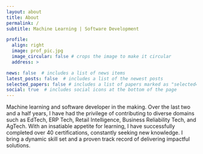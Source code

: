 ```yaml
---
layout: about
title: About
permalink: /
subtitle: Machine Learning | Software Development

profile:
  align: right
  image: prof_pic.jpg
  image_circular: false # crops the image to make it circular
  address: >

news: false  # includes a list of news items
latest_posts: false  # includes a list of the newest posts
selected_papers: false # includes a list of papers marked as "selected={true}"
social: true  # includes social icons at the bottom of the page
---
```


Machine learning and software developer in the making. Over the last two and a half years, I have had the privilege of contributing to diverse domains such as EdTech, ERP Tech, Retail Intelligence, Business Reliability Tech, and AgTech. With an insatiable appetite for learning, I have successfully completed over 40 certifications, constantly seeking new knowledge. I bring a dynamic skill set and a proven track record of delivering impactful solutions.
